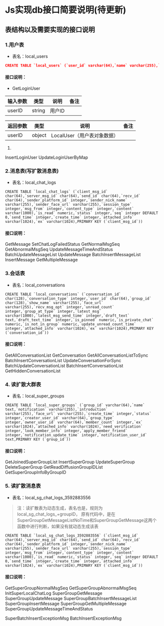 # Js实现db接口简要说明(待更新)
## 表结构以及需要实现的接口说明
### 1.用户表
- 表名：local_users
```json
CREATE TABLE `local_users` (`user_id` varchar(64),`name` varchar(255),`face_url` varchar(255),`gender` integer,`phone_number` varchar(32),`birth` integer,`email` varchar(64),`create_time` integer,`app_manger_level` integer,`ex` varchar(1024),`attached_info` varchar(1024),`global_recv_msg_opt` integer,PRIMARY KEY (`user_id`))
```
#### 接口说明：
- GetLoginUser
  
| 输入参数     | 类型                                                         | 说明 |备注|
| --------- | ------------------------------------------------------------ | ----- |-----------------------|
| userID      | string                                          | 用户ID ||

| 返回参数     | 类型                                                         | 说明 |备注|
| --------- | ------------------------------------------------------------ | ----- |-----------------------|
| userID      | object                                          | LocalUser（用户表对象数据） ||
1.  
InsertLoginUser
UpdateLoginUserByMap

### 2.消息表(写扩散消息表)
- 表名：local_chat_logs
```
CREATE TABLE `local_chat_logs` (`client_msg_id` char(64),`server_msg_id` char(64),`send_id` char(64),`recv_id` char(64),`sender_platform_id` integer,`sender_nick_name` varchar(255),`sender_face_url` varchar(255),`session_type` integer,`msg_from` integer,`content_type` integer,`content` varchar(1000),`is_read` numeric,`status` integer,`seq` integer DEFAULT 0,`send_time` integer,`create_time` integer,`attached_info` varchar(1024),`ex` varchar(1024),PRIMARY KEY (`client_msg_id`))
```
#### 接口说明：
GetMessage
SetChatLogFailedStatus
GetNormalMsgSeq
GetAbnormalMsgSeq
UpdateMessageTimeAndStatus
BatchUpdateMessageList
UpdateMessage
BatchInsertMessageList
InsertMessage
GetMultipleMessage

### 3.会话表
- 表名：local_conversations
```
CREATE TABLE `local_conversations` (`conversation_id` char(128),`conversation_type` integer,`user_id` char(64),`group_id` char(128),`show_name` varchar(255),`face_url` varchar(255),`recv_msg_opt` integer,`unread_count` integer,`group_at_type` integer,`latest_msg` varchar(1000),`latest_msg_send_time` integer,`draft_text` text,`draft_text_time` integer,`is_pinned` numeric,`is_private_chat` numeric,`is_not_in_group` numeric,`update_unread_count_time` integer,`attached_info` varchar(1024),`ex` varchar(1024),PRIMARY KEY (`conversation_id`))
```
#### 接口说明：
GetAllConversationList
GetConversation
GetAllConversationListToSync
BatchInsertConversationList
UpdateConversationForSync
BatchUpdateConversationList
BatchInsertConversationList
GetHiddenConversationList


### 4. 读扩散大群表
- 表名：local_super_groups
```
CREATE TABLE `local_super_groups` (`group_id` varchar(64),`name` text,`notification` varchar(255),`introduction` varchar(255),`face_url` varchar(255),`create_time` integer,`status` integer,`creator_user_id` varchar(64),`group_type` integer,`owner_user_id` varchar(64),`member_count` integer,`ex` varchar(1024),`attached_info` varchar(1024),`need_verification` integer,`look_member_info` integer,`apply_member_friend` integer,`notification_update_time` integer,`notification_user_id` text,PRIMARY KEY (`group_id`))
```
#### 接口说明：
GetJoinedSuperGroupList
InsertSuperGroup
UpdateSuperGroup
DeleteSuperGroup
GetReadDiffusionGroupIDList
GetSuperGroupInfoByGroupID

### 5. 读扩散消息表
- 表名：local_sg_chat_logs_3592883556
>注：读扩散表为动态生成，表名也是，规则为local_sg_chat_logs_+groupID，
原有代码中，是在SuperGroupGetMessageListNoTime和SuperGroupGetMessage这两个函数中进行判断，如果没有就动态生成该表
```
CREATE TABLE `local_sg_chat_logs_3592883556` (`client_msg_id` char(64),`server_msg_id` char(64),`send_id` char(64),`recv_id` char(64),`sender_platform_id` integer,`sender_nick_name` varchar(255),`sender_face_url` varchar(255),`session_type` integer,`msg_from` integer,`content_type` integer,`content` varchar(1000),`is_read` numeric,`status` integer,`seq` integer DEFAULT 0,`send_time` integer,`create_time` integer,`attached_info` varchar(1024),`ex` varchar(1024),PRIMARY KEY (`client_msg_id`))
```
#### 接口说明：
GetSuperGroupNormalMsgSeq
GetSuperGroupAbnormalMsgSeq
InitSuperLocalChatLog
SuperGroupGetMessage
SuperGroupUpdateMessage
SuperGroupBatchInsertMessageList    
SuperGroupInsertMessage
SuperGroupGetMultipleMessage
SuperGroupUpdateMessageTimeAndStatus












SuperBatchInsertExceptionMsg
BatchInsertExceptionMsg


